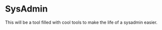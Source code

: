SysAdmin
========

This will be a tool filled with cool tools to make the life of a sysadmin easier.
